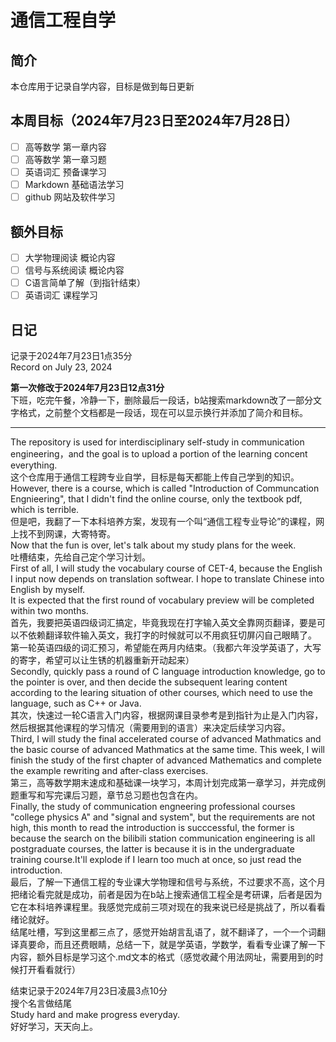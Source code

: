 # 通信工程自学

## 简介
本仓库用于记录自学内容，目标是做到每日更新  

## 本周目标（2024年7月23日至2024年7月28日）  
* [ ] 高等数学  第一章内容
* [ ] 高等数学  第一章习题
* [ ] 英语词汇  预备课学习
* [ ] Markdown  基础语法学习
* [ ] github    网站及软件学习

## 额外目标
* [ ] 大学物理阅读 概论内容
* [ ] 信号与系统阅读 概论内容
* [ ] C语言简单了解（到指针结束）
* [ ] 英语词汇 课程学习

## 日记 
记录于2024年7月23日1点35分  
Record on July 23, 2024 

**第一次修改于2024年7月23日12点31分**  
下班，吃完午餐，冷静一下，删除最后一段话，b站搜索markdown改了一部分文字格式，之前整个文档都是一段话，现在可以显示换行并添加了简介和目标。

***
The repository is used for interdisciplinary self-study in communication engineering，and the goal is to upload a portion of the learning concent everything.  
这个仓库用于通信工程跨专业自学，目标是每天都能上传自己学到的知识。  
However, there is a course, which is called "Introduction of Communcation Engnieering", that I didn't find the online course, only the textbook pdf, which is terrible.  
但是吧，我翻了一下本科培养方案，发现有一个叫“通信工程专业导论”的课程，网上找不到网课，大寄特寄。  
Now that the fun is over, let's talk about my study plans for the week.  
吐槽结束，先给自己定个学习计划。  
First of all, I will study the vocabulary course of CET-4, because the English I input now depends on translation softwear. I hope to translate Chinese into English by myself.  
It is expected that the first round of vocabulary preview will be completed within two months.  
首先，我要把英语四级词汇搞定，毕竟我现在打字输入英文全靠网页翻译，要是可以不依赖翻译软件输入英文，我打字的时候就可以不用疯狂切屏闪自己眼睛了。  
第一轮英语四级的词汇预习，希望能在两月内结束。（我都六年没学英语了，大写的寄字，希望可以让生锈的机器重新开动起来）  
Secondly, quickly pass a round of C language introduction knowledge, go to the pointer is over, and then decide the subsequent learing content according to the learing situation of other courses, which need to use the language, such as C++ or Java.  
其次，快速过一轮C语言入门内容，根据网课目录参考是到指针为止是入门内容，然后根据其他课程的学习情况（需要用到的语言）来决定后续学习内容。  
Third, I will study the final accelerated course of advanced Mathmatics and the basic course of advanced Mathmatics at the same time.   This week, I will finish the study of the first chapter of advanced Mathematics and complete the example rewriting and after-class exercises.  
第三，高等数学期末速成和基础课一块学习，本周计划完成第一章学习，并完成例题重写和写完课后习题，章节总习题也包含在内。  
Finally, the study of communication engneering professional courses "college physics A" and "signal and system", but the requirements are not high, this month to read the introduction is succcessful, the former is because the search on the bilibili station communication engineering is all postgraduate courses, the latter is because it is in the undergraduate training course.It'll explode if I learn too much at once, so just read the introduction.  
最后，了解一下通信工程的专业课大学物理和信号与系统，不过要求不高，这个月把绪论看完就是成功，前者是因为在b站上搜索通信工程全是考研课，后者是因为它在本科培养课程里。我感觉完成前三项对现在的我来说已经是挑战了，所以看看绪论就好。  
结尾吐槽，写到这里都三点了，感觉开始胡言乱语了，就不翻译了，一个一个词翻译真要命，而且还费眼睛，总结一下，就是学英语，学数学，看看专业课了解一下内容，额外目标是学习这个.md文本的格式（感觉收藏个用法网址，需要用到的时候打开看看就行）  
  
结束记录于2024年7月23日凌晨3点10分  
搜个名言做结尾  
Study hard and make progress everyday.  
好好学习，天天向上。  